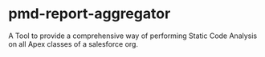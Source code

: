 # pmd-report-aggregator
A Tool to provide a comprehensive way of performing Static Code Analysis on all Apex classes of a salesforce org.
